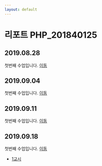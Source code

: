 ```yaml
---
layout: default
---
```

# 리포트 PHP_201840125

## 2019.08.28
첫번째 수업입니다. [이동](./01)

## 2019.09.04
첫번째 수업입니다. [이동](./02/lecture_02)

## 2019.09.11
첫번째 수업입니다. [이동](03)

## 2019.09.18
첫번째 수업입니다. [이동](04)

* [1교시](04/01)

